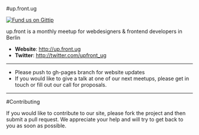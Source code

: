 #up.front.ug

[![Fund us on Gittip](https://www.gittip.com/assets/7.0.8/logo.png)](https://www.gittip.com/upfront_ug/)

up.front is a monthly meetup
for webdesigners & frontend developers in Berlin

* **Website**: http://up.front.ug
* **Twitter**: http://twitter.com/upfront_ug

---

 - Please push to gh-pages branch for website updates
 - If you would like to give a talk at one of our next meetups, please get in touch or fill out our call for proposals.

---

#Contributing

If you would like to contribute to our site, please fork the project and then submit a pull request. We appreciate your help and will try to get back to you as soon as possible.
